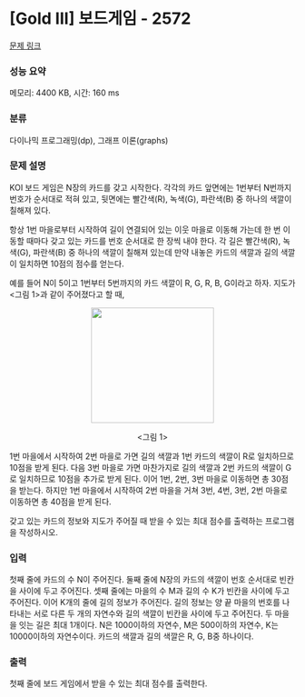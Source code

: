 # [Gold III] 보드게임 - 2572 

[문제 링크](https://www.acmicpc.net/problem/2572) 

### 성능 요약

메모리: 4400 KB, 시간: 160 ms

### 분류

다이나믹 프로그래밍(dp), 그래프 이론(graphs)

### 문제 설명

<p>KOI 보드 게임은 N장의 카드를 갖고 시작한다. 각각의 카드 앞면에는 1번부터 N번까지 번호가 순서대로 적혀 있고, 뒷면에는 빨간색(R), 녹색(G), 파란색(B) 중 하나의 색깔이 칠해져 있다.</p>

<p>항상 1번 마을로부터 시작하여 길이 연결되어 있는 이웃 마을로 이동해 가는데 한 번 이동할 때마다 갖고 있는 카드를 번호 순서대로 한 장씩 내야 한다. 각 길은 빨간색(R), 녹색(G), 파란색(B) 중 하나의 색깔이 칠해져 있는데 만약 내놓은 카드의 색깔과 길의 색깔이 일치하면 10점의 점수를 얻는다.</p>

<p>예를 들어 N이 5이고 1번부터 5번까지의 카드 색깔이 R, G, R, B, G이라고 하자. 지도가 <그림 1>과 같이 주어졌다고 할 때,</p>

<p style="text-align: center;"><img alt="" src="" style="width: 216px; height: 203px;"></p>

<p style="text-align: center;"><그림 1></p>

<p>1번 마을에서 시작하여 2번 마을로 가면 길의 색깔과 1번 카드의 색깔이 R로 일치하므로 10점을 받게 된다. 다음 3번 마을로 가면 마찬가지로 길의 색깔과 2번 카드의 색깔이 G로 일치하므로 10점을 추가로 받게 된다. 이어 1번, 2번, 3번 마을로 이동하면 총 30점을 받는다. 하지만 1번 마을에서 시작하여 2번 마을을 거쳐 3번, 4번, 3번, 2번 마을로 이동하면 총 40점을 받게 된다.</p>

<p>갖고 있는 카드의 정보와 지도가 주어질 때 받을 수 있는 최대 점수를 출력하는 프로그램을 작성하시오. </p>

### 입력 

 <p>첫째 줄에 카드의 수 N이 주어진다. 둘째 줄에 N장의 카드의 색깔이 번호 순서대로 빈칸을 사이에 두고 주어진다. 셋째 줄에는 마을의 수 M과 길의 수 K가 빈칸을 사이에 두고 주어진다. 이어 K개의 줄에 길의 정보가 주어진다. 길의 정보는 양 끝 마을의 번호를 나타내는 서로 다른 두 개의 자연수와 길의 색깔이 빈칸을 사이에 두고 주어진다. 두 마을을 잇는 길은 최대 1개이다. N은 1000이하의 자연수, M은 500이하의 자연수, K는 10000이하의 자연수이다. 카드의 색깔과 길의 색깔은 R, G, B중 하나이다.</p>

### 출력 

 <p>첫째 줄에 보드 게임에서 받을 수 있는 최대 점수를 출력한다.</p>

